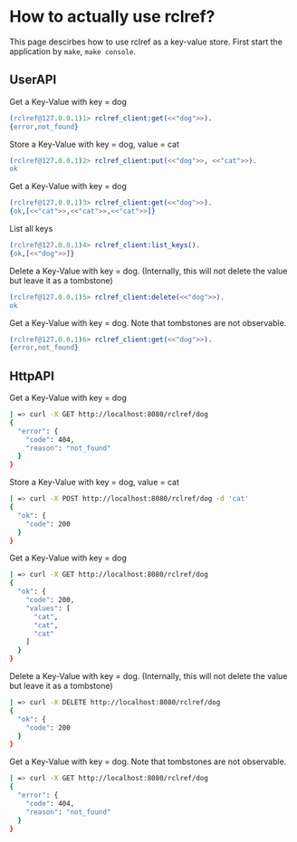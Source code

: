 # How to actually use rclref?

This page descirbes how to use rclref as a key-value store.
First start the application by `make`, `make console`.

## UserAPI

Get a Key-Value with key = dog

```erlang
(rclref@127.0.0.1)1> rclref_client:get(<<"dog">>).
{error,not_found}
```

Store a Key-Value with key = dog, value = cat


```erlang
(rclref@127.0.0.1)2> rclref_client:put(<<"dog">>, <<"cat">>).
ok
```

Get a Key-Value with key = dog

```erlang
(rclref@127.0.0.1)3> rclref_client:get(<<"dog">>).
{ok,[<<"cat">>,<<"cat">>,<<"cat">>]}
```

List all keys

```erlang
(rclref@127.0.0.1)4> rclref_client:list_keys().
{ok,[<<"dog">>]}
```

Delete a Key-Value with key = dog. (Internally, this will not delete the value but leave it as a tombstone)

```erlang
(rclref@127.0.0.1)5> rclref_client:delete(<<"dog">>).
ok
```

Get a Key-Value with key = dog. Note that tombstones are not observable.

```erlang
(rclref@127.0.0.1)6> rclref_client:get(<<"dog">>).
{error,not_found}
```


## HttpAPI

Get a Key-Value with key = dog

```sh
| => curl -X GET http://localhost:8080/rclref/dog
{
  "error": {
    "code": 404,
    "reason": "not_found"
  }
}
```

Store a Key-Value with key = dog, value = cat

```sh
| => curl -X POST http://localhost:8080/rclref/dog -d 'cat'
{
  "ok": {
    "code": 200
  }
}
```

Get a Key-Value with key = dog

```sh
| => curl -X GET http://localhost:8080/rclref/dog
{
  "ok": {
    "code": 200,
    "values": [
      "cat",
      "cat",
      "cat"
    ]
  }
}
```

Delete a Key-Value with key = dog. (Internally, this will not delete the value but leave it as a tombstone)

```sh
| => curl -X DELETE http://localhost:8080/rclref/dog
{
  "ok": {
    "code": 200
  }
}
```

Get a Key-Value with key = dog. Note that tombstones are not observable.

```sh
| => curl -X GET http://localhost:8080/rclref/dog
{
  "error": {
    "code": 404,
    "reason": "not_found"
  }
}
```

